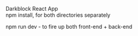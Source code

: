 Darkblock React App  
npm install, for both directories separately

npm run dev - to fire up both front-end + back-end
